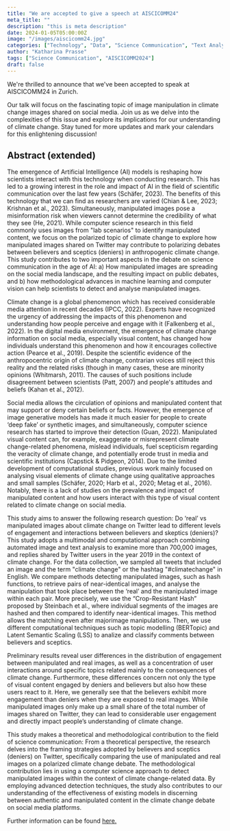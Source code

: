 ```yaml
---
title: "We are accepted to give a speech at AISCICOMM24"
meta_title: ""
description: "this is meta description"
date: 2024-01-05T05:00:00Z
image: "/images/aiscicomm24.jpg"
categories: ["Technology", "Data", "Science Communication", "Text Analysis"]
author: "Katharina Prasse"
tags: ["Science Communication", "AISCICOMM2024"]
draft: false
---
```


We're thrilled to announce that we've been accepted to speak at AISCICOMM24 in Zurich. 

Our talk will focus on the fascinating topic of image manipulation in climate change images shared on social media. Join us as we delve into the complexities of this issue and explore its implications for our understanding of climate change. Stay tuned for more updates and mark your calendars for this enlightening discussion!

## Abstract (extended)

<div>
<p> The emergence of Artificial Intelligence (AI) models is reshaping how scientists interact with this
technology when conducting research. This has led to a growing interest in the role and impact of
AI in the field of scientific communication over the last few years (Schäfer, 2023). The benefits of
this technology that we can find as researchers are varied (Chian & Lee, 2023; Krishnan et al.,
2023). Simultaneously, manipulated images pose a misinformation risk when viewers cannot
determine the credibility of what they see (He, 2021). While computer science research in this field
commonly uses images from "lab scenarios" to identify manipulated content, we focus on the
polarized topic of climate change to explore how manipulated images shared on Twitter may
contribute to polarizing debates between believers and sceptics (deniers) in anthropogenic climate
change. This study contributes to two important aspects in the debate on science communication
in the age of AI: a) How manipulated images are spreading on the social media landscape, and the
resulting impact on public debates, and b) how methodological advances in machine learning and
computer vision can help scientists to detect and analyse manipulated images.</p> 

<p> Climate change is a global phenomenon which has received considerable media attention in recent
decades (IPCC, 2022). Experts have recognized the urgency of addressing the impacts of this
phenomenon and understanding how people perceive and engage with it (Falkenberg et al., 2022).
In the digital media environment, the emergence of climate change information on social media,
especially visual content, has changed how individuals understand this phenomenon and how it
encourages collective action (Pearce et al., 2019). Despite the scientific evidence of the
anthropocentric origin of climate change, contrarian voices still reject this reality and the related
risks (though in many cases, these are minority opinions (Whitmarsh, 2011). The causes of such
positions include disagreement between scientists (Patt, 2007) and people's attitudes and beliefs
(Kahan et al., 2012).</p> 

<p> Social media allows the circulation of opinions and manipulated content that may support or deny
certain beliefs or facts. However, the emergence of image generative models has made it much
easier for people to create ‘deep fake’ or synthetic images, and simultaneously, computer science
research has started to improve their detection (Guan, 2022). Manipulated visual content can, for
example, exaggerate or misrepresent climate change-related phenomena, mislead individuals, fuel
scepticism regarding the veracity of climate change, and potentially erode trust in media and
scientific institutions (Capstick & Pidgeon, 2014). Due to the limited development of
computational studies, previous work mainly focused on analysing visual elements of climate
change using qualitative approaches and small samples (Schäfer, 2020; Harb et al., 2020; Metag et
al., 2016). Notably, there is a lack of studies on the prevalence and impact of manipulated content
and how users interact with this type of visual content related to climate change on social media.</p> 

<p> This study aims to answer the following research question: Do ‘real’ vs manipulated images about
climate change on Twitter lead to different levels of engagement and interactions between believers
and skeptics (deniers)? This study adopts a multimodal and computational approach combining
automated image and text analysis to examine more than 700,000 images, and replies shared by
Twitter users in the year 2019 in the context of climate change. For the data collection, we sampled
all tweets that included an image and the term "climate change" or the hashtag "#climatechange"
in English. We compare methods detecting manipulated images, such as hash functions, to retrieve
pairs of near-identical images, and analyse the manipulation that took place between the ‘real’ and
the manipulated image within each pair. More precisely, we use the “Crop-Resistant Hash”
proposed by Steinbach et al., where individual segments of the images are hashed and then
compared to identify near-identical images. This method allows the matching even after majorimage manipulations. Then, we use different computational techniques such as topic modelling
(BERTopic) and Latent Semantic Scaling (LSS) to analize and classify comments between believers
and sceptics.</p> 

<p> Preliminary results reveal user differences in the distribution of engagement between manipulated
and real images, as well as a concentration of user interactions around specific topics related mainly
to the consequences of climate change. Furthermore, these differences concern not only the type
of visual content engaged by deniers and believers but also how these users react to it. Here, we
generally see that the believers exhibit more engagement than deniers when they are exposed to
real images. While manipulated images only make up a small share of the total number of images
shared on Twitter, they can lead to considerable user engagement and directly impact people’s
understanding of climate change.</p> 

<p> This study makes a theoretical and methodological contribution to the field of science
communication: From a theoretical perspective, the research delves into the framing strategies
adopted by believers and sceptics (deniers) on Twitter, specifically comparing the use of
manipulated and real images on a polarized climate change debate. The methodological
contribution lies in using a computer science approach to detect manipulated images within the
context of climate change-related data. By employing advanced detection techniques, the study also
contributes to our understanding of the effectiveness of existing models in discerning between
authentic and manipulated content in the climate change debate on social media platforms. </p>

</div>

Further information can be found <a class="link" href= "https://ikmz.uzh.ch/en/aiscicomm24">here.</a>